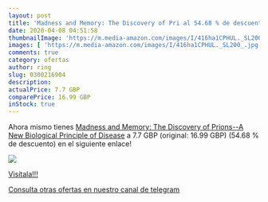 ```yaml
---
layout: post
title: 'Madness and Memory: The Discovery of Pri al 54.68 % de descuento'
date: 2020-04-08 04:51:58
thumbnailImage: 'https://m.media-amazon.com/images/I/416ha1CPHUL._SL200_.jpg'
images: [ 'https://m.media-amazon.com/images/I/416ha1CPHUL._SL200_.jpg' ]
comments: true
category: ofertas
author: ring
slug: 0300216904
description:
actualPrice: 7.7 GBP
comparePrice: 16.99 GBP
inStock: true
---
```


Ahora mismo tienes [Madness and Memory: The Discovery of Prions--A New Biological Principle of Disease](https://www.amazon.com/dp/0300216904/?tag=redken08-20) a 7.7 GBP (original: 16.99 GBP) (54.68 %  de descuento) en el siguiente enlace!

[![](https://m.media-amazon.com/images/I/416ha1CPHUL._SL200_.jpg)](https://www.amazon.com/dp/0300216904/?tag=redken08-20)

[Visítala!!!](https://www.amazon.com/dp/0300216904/?tag=redken08-20)

[Consulta otras ofertas en nuestro canal de telegram](https://t.me/s/ofertas25)
